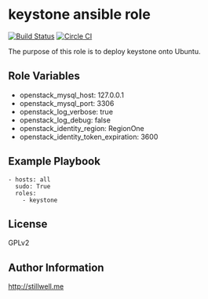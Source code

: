 keystone ansible role
=====================

[![Build Status](https://travis-ci.org/marklee77/ansible-role-keystone.svg?branch=master)](https://travis-ci.org/marklee77/ansible-role-keystone)
[![Circle CI](https://circleci.com/gh/marklee77/ansible-role-keystone/tree/master.svg?style=shield&circle-token=0c664f98ae3751e2c2dc6bd737f2834b03231668)](https://circleci.com/gh/marklee77/ansible-role-keystone/)

The purpose of this role is to deploy keystone onto Ubuntu. 

Role Variables
--------------

- openstack_mysql_host: 127.0.0.1
- openstack_mysql_port: 3306
- openstack_log_verbose: true
- openstack_log_debug: false
- openstack_identity_region: RegionOne
- openstack_identity_token_expiration: 3600

Example Playbook
-------------------------

    - hosts: all
      sudo: True
      roles:
        - keystone

License
-------

GPLv2

Author Information
------------------

http://stillwell.me

